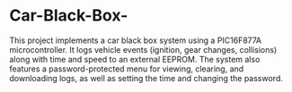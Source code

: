 # Car-Black-Box-
This project implements a car black box system using a PIC16F877A microcontroller. It logs vehicle events (ignition, gear changes, collisions) along with time and speed to an external EEPROM. The system also features a password-protected menu for viewing, clearing, and downloading logs, as well as setting the time and changing the password.
